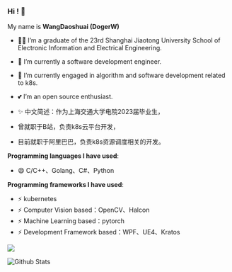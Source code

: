 
### Hi ! 👋

<!--
**ElderJames/ElderJames** is a ✨ _special_ ✨ repository because its `README.md` (this file) appears on your GitHub profile.

Here are some ideas to get you started:

- 🔭 I’m currently working on ...
- 🌱 I’m currently learning ...
- 👯 I’m looking to collaborate on ...
- 🤔 I’m looking for help with ...
- 💬 Ask me about ...
- 📫 How to reach me: ...
- 😄 Pronouns: ...
- ⚡ Fun fact: ...
-->




My name is **WangDaoshuai (DogerW)**

- 👨‍💻 I’m a graduate of the 23rd Shanghai Jiaotong University School of Electronic Information and Electrical Engineering.
- 🔭 I’m currently a software development engineer.
- 🌱 I’m currently engaged in algorithm and software development related to k8s.
- 💕 I’m an open source enthusiast.


- ✨ 中文简述：作为上海交通大学电院2023届毕业生，
- 曾就职于B站，负责k8s云平台开发，
- 目前就职于阿里巴巴，负责k8s资源调度相关的开发。

**Programming languages I have used**:
- 😄 C/C++、Golang、C#、Python

**Programming frameworks I have used**:
- ⚡ kubernetes
- ⚡ Computer Vision based：OpenCV、Halcon
- ⚡ Machine Learning based：pytorch
- ⚡ Development Framework based：WPF、UE4、Kratos


<img align="center" src="https://hits.b3log.org/elderjames/elderjames.svg" />






  ![Github Stats](https://github-readme-stats.vercel.app/api?username=WangDaoshuai&show_icons=true&theme=tokyonight)
  <!-- 语言占比
  ![Github Stats](https://github-readme-stats.vercel.app/api/top-langs/?username=WangDaoshuai&theme=dark&layout=compact)

    -->
